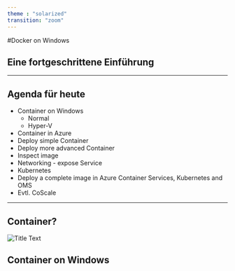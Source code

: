 ```yaml
---
theme : "solarized"
transition: "zoom"
---
```


#Docker on Windows 

## Eine fortgeschrittene  Einführung

---


## Agenda für heute

* Container on Windows
    * Normal
    * Hyper-V
* Container in Azure
* Deploy simple Container
* Deploy more advanced Container
* Inspect image
* Networking - expose Service
* Kubernetes
* Deploy a complete image in Azure Container Services, Kubernetes and OMS
* Evtl. CoScale

---

## Container?

![](img/1.png "Title Text")

## Container on Windows

